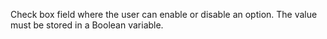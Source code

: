 Check box field where the user can enable or disable an option. The value must be stored in a Boolean variable.
